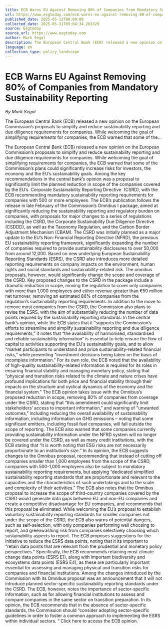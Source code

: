 ```yaml
---
title: ECB Warns EU Against Removing 80% of Companies from Mandatory Sustainability Reporting
url: https://www.esgtoday.com/ecb-warns-eu-against-removing-80-of-companies-from-mandatory-sustainability-reporting/
published_date: 2025-05-12T00:00:00
collected_date: 2025-05-31T09:04:34.263329
source: Esgtoday
source_url: https://www.esgtoday.com
author: Mark Segal
description: The European Central Bank (ECB) released a new opinion on the European Commission’s proposals to simplify and reduce sustainability reporting and due diligence requirements for companies. While welcoming the goal of simplifying requirements for companies, the ECB warned that some of the...
language: en
collection_type: policy_landscape
---
```


# ECB Warns EU Against Removing 80% of Companies from Mandatory Sustainability Reporting

*By Mark Segal*

The European Central Bank (ECB) released a new opinion on the European Commission’s proposals to simplify and reduce sustainability reporting and due diligence requirements for companies. While welcoming the goal of simplifying requirements for companies, the ECB warned that some of the...

The European Central Bank (ECB) released a new opinion on the European Commission’s proposals to simplify and reduce sustainability reporting and due diligence requirements for companies. While welcoming the goal of simplifying requirements for companies, the ECB warned that some of the Commission’s plans could significantly increase risks for investors, the economy and the EU’s sustainability goals. 
 Among the key recommendations in the central bank’s opinion was a proposal to significantly limit the planned reduction in scope of the companies covered by the EU’s  Corporate Sustainability Reporting Directive  (CSRD), with the ECB recommending mandatory sustainability reporting requirements for companies with 500 or more employees. 
 The ECB’s publication follows the release in late February of the Commission’s Omnibus I package, aimed at significantly reducing the sustainability reporting and regulatory burden on companies, with proposals for major changes to a series of regulations including the CSRD, the Corporate Sustainability Due Diligence Directive (CSDDD), as well as the Taxonomy Regulation, and the Carbon Border Adjustment Mechanism (CBAM). 
 The CSRD was initially planned as a major update to the EU’s Non-Financial Reporting Directive (NFRD), the previous EU sustainability reporting framework, significantly expanding the number of companies required to provide sustainability disclosures to over 50,000 from around 12,000. Based on new underlying European Sustainability Reporting Standards (ESRS), the CSRD also introduces more detailed reporting requirements on company impacts on the environment, human rights and social standards and sustainability-related risk. 
 The omnibus proposals, however, would significantly change the scope and coverage of the CSRD. Key proposed changes to the CSRD in the package include a dramatic reduction in scope, moving the regulation to cover only companies with more than 1,000 employees and either revenue greater than €50 million net turnover, removing an estimated 80% of companies from the regulation’s sustainability reporting requirements. In addition to the move to remove most companies from the CSRD, the Commission also plans to revise the ESRS, with the aim of substantially reducing the number of data points required by the sustainability reporting standards. 
 In the central bank’s opinion, while the ECB states that it “supports the Commission’s efforts to streamline and simplify sustainability reporting and due diligence requirements,” it notes that “the availability of harmonised, standardised and reliable sustainability information” is essential to help ensure the flow of capital to activities supporting the EU’s sustainability goals, and to allow “market participants to understand and price sustainability-related financial risks,” while preventing “investment decisions being taken on the basis of incomplete information.” 
 For its own role, the ECB noted that the availability of high-quality sustainability-related information is required for its roles in ensuring financial stability and managing monetary policy, stating that “physical and transition risks related to the climate and nature crises have profound implications for both price and financial stability through their impacts on the structure and cyclical dynamics of the economy and the financial system.” 
 The ECB opinion takes issue with the Omnibus’s proposed reduction in scope, removing 80% of companies from coverage under the CSRD, stating that “this amendment could significantly limit stakeholders’ access to important information,” and warning of “unwanted outcomes,” including reducing the overall availability of sustainability information, including information on GHG emissions – noting that some significant emitters, including fossil fuel companies, will fall outside the scope of reporting. The ECB also warned that some companies currently providing sustainability information under the NFRD system will no longer be covered under the CSRD, as well as many credit institutions, with the ECB stating that “it is worth noting that ESG risks are not necessarily proportionate to an institution’s size.” 
 In its opinion, the ECB suggests changes to the Omnibus proposal, recommending that instead of cutting off companies smaller than 1,000 employees from the scope of the CSRD, companies with 500-1,000 employees also be subject to mandatory sustainability reporting requirements, but applying “dedicated simplified sustainability reporting standards that are proportionate and relevant to the capacities and the characteristics of such undertakings and to the scale and complexity of their activities.” 
 The ECB also notes that the Omnibus proposal to increase the scope of third-country companies covered by the CSRD would generate data gaps between EU and non-EU companies and create a competitive disadvantage for EU companies, and recommends that this proposal be eliminated. 
 While welcoming the EU’s proposal to establish voluntary sustainability reporting standards for smaller companies not under the scope of the CSRD, the ECB also warns of potential dangers, such as self-selection, with only companies performing well choosing to report, and greenwashing risk from companies selectively choosing which sustainability aspects to report. 
 The ECB proposes suggestions for the initiative to reduce the ESRS data points, noting that it its important to “retain data points that are relevant from the prudential and monetary policy perspectives.” Specifically, the ECB recommends retaining most climate change data points (ESRS E1), along with important biodiversity and ecosystems data points (ESRS E4), as these are particularly important essential for assessing and managing physical and transition risks for companies and financial institutions. 
 Among the changes introduced by the Commission with its Omnibus proposal was an announcement that it will not introduce planned sector-specific sustainability reporting standards under the CSRD. The ECB, however, notes the importance of sector-specific information, such as for allowing financial institutions to assess and compare companies in the same sector on transition preparation. In its opinion, the ECB recommends that in the absence of sector-specific standards, the Commission should “consider adopting sector-specific guidelines in order to foster a common approach to implementing the ESRS within individual sectors. “ 
 Click here to access the ECB opinion.